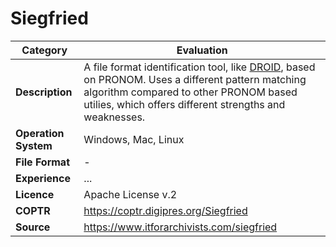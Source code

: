 # Siegfried

| Category | Evaluation |
| --- | --- |
| **Description** | A file format identification tool, like [DROID](./droid.md), based on PRONOM. Uses a different pattern matching algorithm compared to other PRONOM based utilies, which offers different strengths and weaknesses. |
| **Operation System** | Windows, Mac, Linux |
| **File Format** | - |
| **Experience** | ... |
| **Licence** | Apache License v.2 |
| **COPTR** | https://coptr.digipres.org/Siegfried |
| **Source** | https://www.itforarchivists.com/siegfried |
